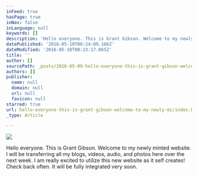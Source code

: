 ```yaml
---
inFeed: true
hasPage: true
inNav: false
inLanguage: null
keywords: []
description: 'Hello everyone. This is Grant Gibson. Welcome to my newly minted website. I will be transferring all my blogs, videos, audio, and photos here over the next week. I am really excited to utilize this new website as it self creates! Check back often. It will be fully integrated very soon.'
datePublished: '2016-05-10T00:24:09.166Z'
dateModified: '2016-05-10T00:23:17.065Z'
title: ''
author: []
sourcePath: _posts/2016-05-09-hello-everyone-this-is-grant-gibson-welcome-to-my-newly-mi.md
authors: []
publisher:
  name: null
  domain: null
  url: null
  favicon: null
starred: true
url: hello-everyone-this-is-grant-gibson-welcome-to-my-newly-mi/index.html
_type: Article

---
```

![](https://the-grid-user-content.s3-us-west-2.amazonaws.com/d12ddfba-00a6-4780-9708-53cf626f488a.png)

Hello everyone. This is Grant Gibson. Welcome to my newly minted website. I will be transferring all my blogs, videos, audio, and photos here over the next week. I am really excited to utilize this new website as it self creates! Check back often. It will be fully integrated very soon.